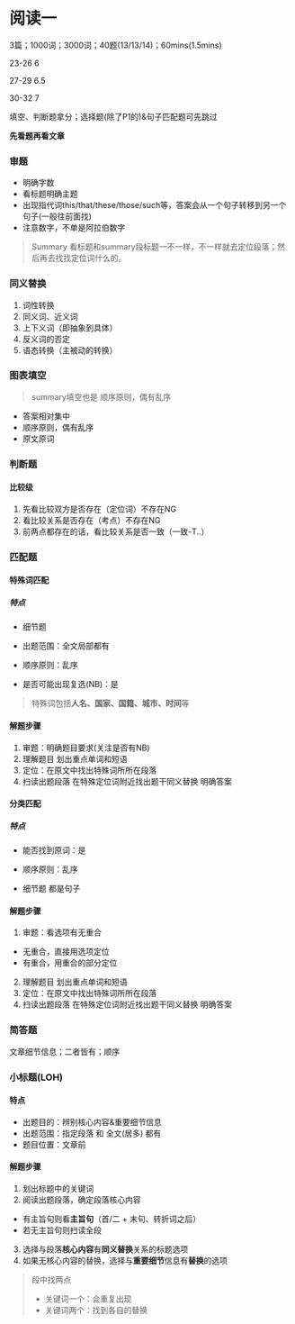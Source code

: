 # 阅读一

3篇；1000词；3000词；40题(13/13/14)；60mins(1.5mins)

23-26 6

27-29 6.5

30-32 7

填空、判断题拿分；选择题(除了P1的)&句子匹配题可先跳过

 **先看题再看文章**

### 审题

- 明确字数
- 看标题明确主题
- 出现指代词this/that/these/those/such等，答案会从一个句子转移到另一个句子(一般往前面找)
- 注意数字，不单是阿拉伯数字



> Summary 看标题和summary段标题一不一样，不一样就去定位段落；然后再去找找定位词什么的。



### 同义替换

1. 词性转换
2. 同义词、近义词
3. 上下义词（即抽象到具体）
4. 反义词的否定
5. 语态转换（主被动的转换）



### 图表填空

> summary填空也是 顺序原则，偶有乱序

- 答案相对集中
- 顺序原则，偶有乱序
- 原文原词



### 判断题

#### 比较级

1. 先看比较双方是否存在（定位词）不存在NG
2. 看比较关系是否存在（考点）不存在NG
3. 前两点都存在的话，看比较关系是否一致（一致-T..）





### 匹配题

#### 特殊词匹配

##### 特点

- 细节题

- 出题范围：全文局部都有

- 顺序原则：乱序

- 是否可能出现复选(NB)：是

> 特殊词包括**人名、国家、国籍、城市、时间**等

#### 解题步骤
1. 审题：明确题目要求(关注是否有NB)
2. 理解题目 划出重点单词和短语
3. 定位：在原文中找出特殊词所所在段落
4. 扫读出题段落 在特殊定位词附近找出题干同义替换 明确答案


#### 分类匹配
##### 特点

- 能否找到原词：是

- 顺序原则：乱序

- 细节题 都是句子

#### 解题步骤
1. 审题：看选项有无重合
  - 无重合，直接用选项定位
  - 有重合，用重合的部分定位
2. 理解题目 划出重点单词和短语
3. 定位：在原文中找出特殊词所所在段落
4. 扫读出题段落 在特殊定位词附近找出题干同义替换 明确答案

### 简答题
文章细节信息；二者皆有；顺序

### 小标题(LOH)
#### 特点
- 出题目的：辨别核心内容&重要细节信息
- 出题范围：指定段落 和 全文(居多) 都有
- 题目位置：文章前

#### 解题步骤
1. 划出标题中的关键词
2. 阅读出题段落，确定段落核心内容
  - 有主旨句则看**主旨句**（首/二 + 末句、转折词之后）
  - 若无主旨句则扫读全段
3. 选择与段落**核心内容**有**同义替换**关系的标题选项
4. 如果无核心内容的替换，选择与**重要细节**信息有**替换**的选项

> 段中找两点
> - 关键词一个：会重复出现
> - 关键词两个：找到各自的替换




  

  

  

  

  

  

  

  

  

  



